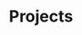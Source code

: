 ---
title: Projects
layout: collection
collection: portfolio
entries_layout: grid
classes: wide
permalink: /portfolio/
---